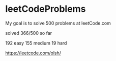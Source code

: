 # leetCodeProblems
My goal is to solve 500 problems at leetCode.com

solved 366/500 so far

192 easy
155 medium
19 hard


https://leetcode.com/olsh/
